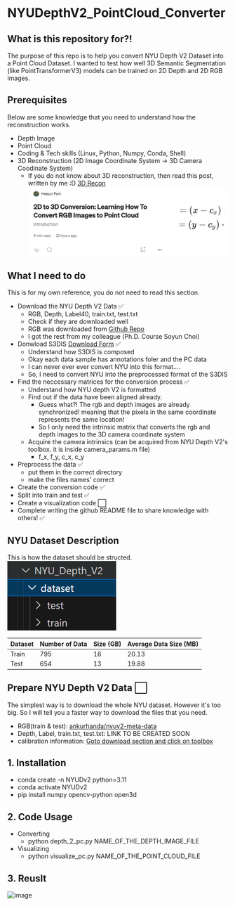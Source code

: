 # NYUDepthV2_PointCloud_Converter


## What is this repository for?!
The purpose of this repo is to help you convert NYU Depth V2 Dataset into a Point Cloud Dataset. I wanted to test how well 3D Semantic Segmentation (like PointTransformerV3) models can be trained on 2D Depth and 2D RGB images.


## Prerequisites
Below are some knowledge that you need to understand how the reconstruction works.
- Depth Image
- Point Cloud
- Coding & Tech skills (Linux, Python, Numpy, Conda, Shell)
- 3D Reconstruction (2D Image Coordinate System → 3D Camera Coodinate System)
    - If you do not know about 3D reconstruction, then read this post, written by me :D [3D Recon](https://medium.com/@parkie0517/2d-to-3d-conversion-learning-how-to-convert-rgb-images-to-point-cloud-025a1fd77abe)  
    ![alt text](image-1.png)


## What I need to do
This is for my own reference, you do not need to read this section.
- Download the NYU Depth V2 Data ✅
    - RGB, Depth, Label40, train.txt, test.txt
    - Check if they are downloaded well
    - RGB was downloaded from [Github Repo](https://github.com/ankurhanda/nyuv2-meta-data?tab=readme-ov-file)
    - I got the rest from my colleague (Ph.D. Course Soyun Choi)
- Donwload S3DIS [Download Form](https://docs.google.com/forms/d/e/1FAIpQLScDimvNMCGhy_rmBA2gHfDu3naktRm6A8BPwAWWDv-Uhm6Shw/viewform?c=0&w=1&fbzx=5903082483074287663) ✅
    - Understand how S3DIS is composed
    - Okay each data sample has annotations foler and the PC data
    - I can never ever ever convert NYU into this format....
    - So, I need to convert NYU into the preprocessed format of the S3DIS
- Find the neccessary matrices for the conversion process ✅
    - Understand how NYU depth V2 is formatted
    - Find out if the data have been aligned already.
        - Guess what?! The rgb and depth images are already synchronized! meaning that the pixels in the same coordinate represents the same location!
        - So I only need the intrinsic matrix that converts the rgb and depth images to the 3D camera coordinate system
    - Acquire the camera intrinsics (can be acquired from NYU Depth V2's toolbox. it is inside camera_params.m file)
        - f_x, f_y, c_x, c_y
- Preprocess the data ✅
    - put them in the correct directory
    - make the files names' correct
- Create the conversion code ✅
- Split into train and test ✅
- Create a visualization code ⬜
- Complete writing the github README file to share knowledge with others! ✅


## NYU Dataset Description
This is how the dataset should be structed.  
![alt text](image.png)  

| Dataset | Number of Data | Size (GB) | Average Data Size (MB) |
|---------|----------------|-----------|------------------------|
| Train   | 795            | 16        | 20.13                  |
| Test    | 654            | 13        | 19.88                  |



## Prepare NYU Depth V2 Data ⬜
The simplest way is to download the whole NYU dataset. However it's too big. So I will tell you a faster way to download the files that you need.
- RGB(train & test): [ankurhanda/nyuv2-meta-data](https://github.com/ankurhanda/nyuv2-meta-data?tab=readme-ov-file)
- Depth, Label, train.txt, test.txt: LINK TO BE CREATED SOON
- calibration information: [Goto download section and click on toolbox](https://cs.nyu.edu/~fergus/datasets/nyu_depth_v2.html)


## 1. Installation
- conda create -n NYUDv2 python=3.11
- conda activate NYUDv2
- pip install numpy opencv-python open3d

## 2. Code Usage
- Converting
    - python depth_2_pc.py NAME_OF_THE_DEPTH_IMAGE_FILE
- Visualizing
    - python visualize_pc.py NAME_OF_THE_POINT_CLOUD_FILE
 
## 3. Reuslt
![image](https://github.com/parkie0517/NYUDv2_Depth_Image_to_Point_Cloud/assets/80407632/f56250b5-c9bb-42b9-9396-0a85883e991f)
